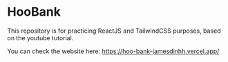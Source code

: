 # HooBank
This repository is for practicing ReactJS and TailwindCSS purposes, based on the youtube tutorial.

You can check the website here: https://hoo-bank-jamesdinhh.vercel.app/

